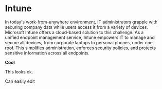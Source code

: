 # Intune

In today's work-from-anywhere environment, IT administrators grapple with securing company data while users access it from a variety of devices. Microsoft Intune offers a cloud-based solution to this challenge. As a unified endpoint management service, Intune empowers IT to manage and secure all devices, from corporate laptops to personal phones, under one roof. This simplifies administration, enforces security policies, and protects sensitive information across all endpoints.

**Cool**

This looks ok.

Can easily edit
